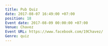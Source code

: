 ```yaml
---
title: Pub Quiz
date: 2017-08-07 16:49:00 +07:00
position: 18
Event date: 2017-08-09 00:00:00 +07:00
Venue: Chavez
Event URL: https://www.facebook.com/19Chavez/
Genre: quiz
---
```


